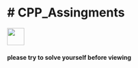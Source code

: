 <html>
<h1># CPP_Assingments</h1>
<body>
<img src="https://upload.wikimedia.org/wikipedia/commons/thumb/1/18/ISO_C%2B%2B_Logo.svg/1200px-ISO_C%2B%2B_Logo.svg.png"height="40"width="40">
<h4>please try to solve yourself before viewing</h4>
</body>
</html>
